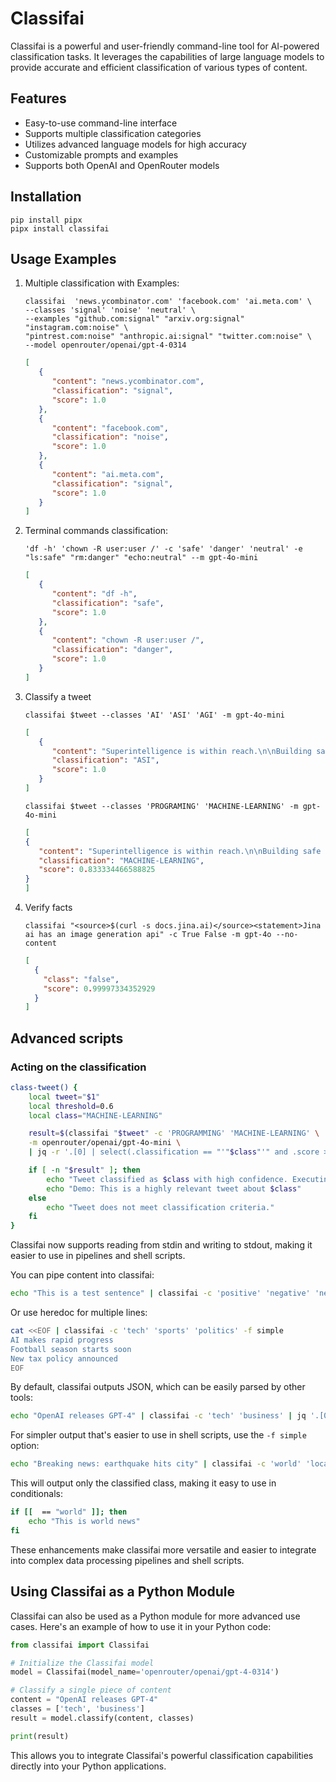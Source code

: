 # Classifai

Classifai is a powerful and user-friendly command-line tool for AI-powered classification tasks. It leverages the capabilities of large language models to provide accurate and efficient classification of various types of content.

## Features

- Easy-to-use command-line interface
- Supports multiple classification categories
- Utilizes advanced language models for high accuracy
- Customizable prompts and examples
- Supports both OpenAI and OpenRouter models

## Installation

```
pip install pipx
pipx install classifai
```

## Usage Examples

1. Multiple classification with Examples:
   ```
   classifai  'news.ycombinator.com' 'facebook.com' 'ai.meta.com' \
   --classes 'signal' 'noise' 'neutral' \
   --examples "github.com:signal" "arxiv.org:signal" "instagram.com:noise" \
   "pintrest.com:noise" "anthropic.ai:signal" "twitter.com:noise" \
   --model openrouter/openai/gpt-4-0314
   ```
   ```json
   [
      {
         "content": "news.ycombinator.com",
         "classification": "signal",
         "score": 1.0
      },
      {
         "content": "facebook.com",
         "classification": "noise",
         "score": 1.0
      },
      {
         "content": "ai.meta.com",
         "classification": "signal",
         "score": 1.0
      }
   ]
   ```

2. Terminal commands classification:
   ```
   'df -h' 'chown -R user:user /' -c 'safe' 'danger' 'neutral' -e "ls:safe" "rm:danger" "echo:neutral" --m gpt-4o-mini
   ```
   ```json
   [
      {
         "content": "df -h",
         "classification": "safe",
         "score": 1.0
      },
      {
         "content": "chown -R user:user /",
         "classification": "danger",
         "score": 1.0
      }
   ]
   ```

3. Classify a tweet
   ```shell
   classifai $tweet --classes 'AI' 'ASI' 'AGI' -m gpt-4o-mini
   ```
   ```json
   [
      {
         "content": "Superintelligence is within reach.\n\nBuilding safe superintelligence (SSI) is the most important technical problem of our\u200b\u200b time.\n\nWe've started the world\u2019s first straight-shot SSI lab, with one goal and one product: a safe superintelligence.",
         "classification": "ASI",
         "score": 1.0
      }
   ]
   ```
   ```shell
   classifai $tweet --classes 'PROGRAMING' 'MACHINE-LEARNING' -m gpt-4o-mini
   ```
   ```json
   [
   {
      "content": "Superintelligence is within reach.\n\nBuilding safe superintelligence (SSI) is the most important technical problem of our\u200b\u200b time.\n\nWe've started the world\u2019s first straight-shot SSI lab, with one goal and one product: a safe superintelligence.",
      "classification": "MACHINE-LEARNING",
      "score": 0.833334466588825
   }
   ]
   ```

4. Verify facts
   ```shell
   classifai "<source>$(curl -s docs.jina.ai)</source><statement>Jina ai has an image generation api" -c True False -m gpt-4o --no-content
   ```
   ```json
   [
     {
       "class": "false",
       "score": 0.99997334352929
     }
   ]
   ```

## Advanced scripts

### Acting on the classification
```bash
class-tweet() {
    local tweet="$1"
    local threshold=0.6
    local class="MACHINE-LEARNING"

    result=$(classifai "$tweet" -c 'PROGRAMMING' 'MACHINE-LEARNING' \
    -m openrouter/openai/gpt-4o-mini \
    | jq -r '.[0] | select(.classification == "'"$class"'" and .score > '"$threshold"') | .classification')

    if [ -n "$result" ]; then
        echo "Tweet classified as $class with high confidence. Executing demo..."
        echo "Demo: This is a highly relevant tweet about $class"
    else
        echo "Tweet does not meet classification criteria."
    fi
}
```



Classifai now supports reading from stdin and writing to stdout, making it easier to use in pipelines and shell scripts.



You can pipe content into classifai:

```bash
echo "This is a test sentence" | classifai -c 'positive' 'negative' 'neutral'
```

Or use heredoc for multiple lines:

```bash
cat <<EOF | classifai -c 'tech' 'sports' 'politics' -f simple
AI makes rapid progress
Football season starts soon
New tax policy announced
EOF
```



By default, classifai outputs JSON, which can be easily parsed by other tools:

```bash
echo "OpenAI releases GPT-4" | classifai -c 'tech' 'business' | jq '.[0].class'
```

For simpler output that's easier to use in shell scripts, use the `-f simple` option:

```bash
echo "Breaking news: earthquake hits city" | classifai -c 'world' 'local' 'sports' -f simple | cut -f2
```

This will output only the classified class, making it easy to use in conditionals:

```bash
if [[  == "world" ]]; then
    echo "This is world news"
fi
```

These enhancements make classifai more versatile and easier to integrate into complex data processing pipelines and shell scripts.

## Using Classifai as a Python Module

Classifai can also be used as a Python module for more advanced use cases. Here's an example of how to use it in your Python code:

```python
from classifai import Classifai

# Initialize the Classifai model
model = Classifai(model_name='openrouter/openai/gpt-4-0314')

# Classify a single piece of content
content = "OpenAI releases GPT-4"
classes = ['tech', 'business']
result = model.classify(content, classes)

print(result)
```

This allows you to integrate Classifai's powerful classification capabilities directly into your Python applications.
